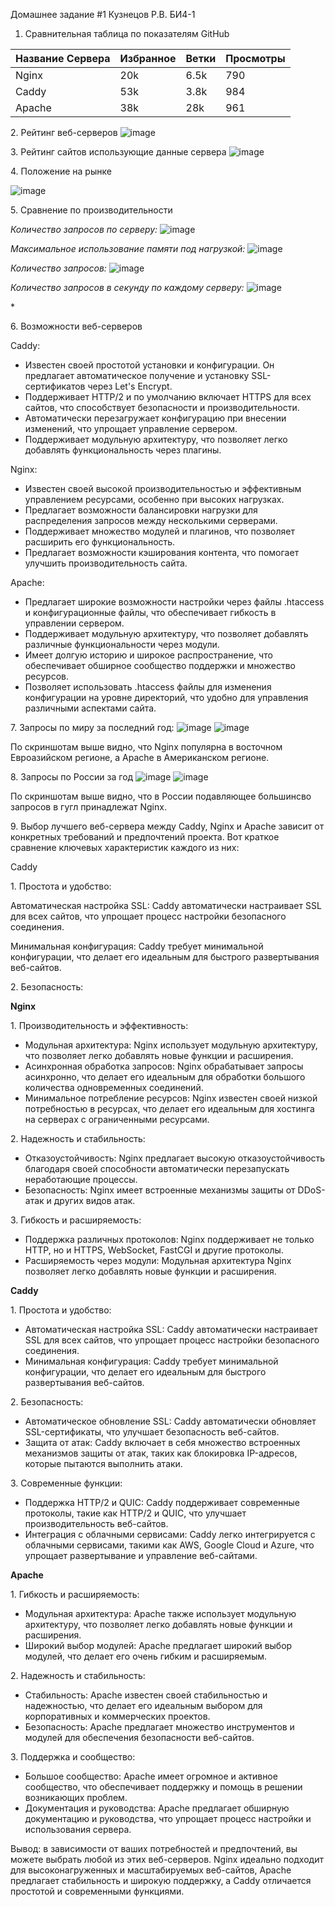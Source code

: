 ﻿Домашнее задание #1 
Кузнецов Р.В. БИ4-1

1. Сравнительная таблица по показателям GitHub

|Название  Сервера  |Избранное|Ветки |Просмотры |
| :- | :- | :- | :- |
|Nginx     |20k|6\.5k|790|
|Caddy  |53k|3\.8k|984|
|Apache|38k|28k|961|


2\.  Рейтинг веб-серверов 
![image](https://github.com/ky3ob/dz_Kuznecov/assets/163290975/d5774765-3f0f-4032-9fdc-a226ece0546a)

3\. Рейтинг сайтов использующие данные сервера
![image](https://github.com/ky3ob/dz_Kuznecov/assets/163290975/d174c4d2-5223-468c-bc52-682127efdd23)




4\. Положение на рынке 

![image](https://github.com/ky3ob/dz_Kuznecov/assets/163290975/5fca7d85-4d6f-400b-a209-771278eb474f)



5\. Сравнение по производительности 

*Количество запросов по серверу:*
![image](https://github.com/ky3ob/dz_Kuznecov/assets/163290975/6fe8269a-9c49-4468-bc9b-79dc7c25da0e)

*Максимальное использование памяти под нагрузкой:*
![image](https://github.com/ky3ob/dz_Kuznecov/assets/163290975/9b6920a5-4e90-447b-93c9-a3a2f9639b4f)


*Количество запросов:*
![image](https://github.com/ky3ob/dz_Kuznecov/assets/163290975/06409972-1b59-4baf-a9d8-c47b18180384)


*Количество запросов в секунду по каждому серверу:*
![image](https://github.com/ky3ob/dz_Kuznecov/assets/163290975/4757d1cb-ef3e-4914-bcc9-e9a497e1b1ce)


\*

6\. Возможности веб-серверов

Caddy:

- Известен своей простотой установки и конфигурации. Он предлагает автоматическое получение и установку SSL-сертификатов через Let's Encrypt.
- Поддерживает HTTP/2 и по умолчанию включает HTTPS для всех сайтов, что способствует безопасности и производительности.
- Автоматически перезагружает конфигурацию при внесении изменений, что упрощает управление сервером.
- Поддерживает модульную архитектуру, что позволяет легко добавлять функциональность через плагины.

Nginx:

- Известен своей высокой производительностью и эффективным управлением ресурсами, особенно при высоких нагрузках.
- Предлагает возможности балансировки нагрузки для распределения запросов между несколькими серверами.
- Поддерживает множество модулей и плагинов, что позволяет расширить его функциональность.
- Предлагает возможности кэширования контента, что помогает улучшить производительность сайта.

Apache:

- Предлагает широкие возможности настройки через файлы .htaccess и конфигурационные файлы, что обеспечивает гибкость в управлении сервером.
- Поддерживает модульную архитектуру, что позволяет добавлять различные функциональности через модули.
- Имеет долгую историю и широкое распространение, что обеспечивает обширное сообщество поддержки и множество ресурсов.
- Позволяет использовать .htaccess файлы для изменения конфигурации на уровне директорий, что удобно для управления различными аспектами сайта.

7\. Запросы по миру за последний год:
![image](https://github.com/ky3ob/dz_Kuznecov/assets/163290975/db2cb7f2-71d0-4181-8198-708796573d18)
![image](https://github.com/ky3ob/dz_Kuznecov/assets/163290975/d47d266a-fe35-4ed5-907b-445f0652e455)

По скриншотам выше видно, что Nginx популярна в восточном Евроазийском регионе, а Apache в Американском регионе.


8\. Запросы по России за год 
![image](https://github.com/ky3ob/dz_Kuznecov/assets/163290975/bf877815-53fd-42f3-8054-1b0921646316)
![image](https://github.com/ky3ob/dz_Kuznecov/assets/163290975/f85e7c71-5cd3-4666-8867-9b422b628fed)

По скриншотам выше видно, что в России подавляющее большинсво запросов в гугл принадлежат Nginx.


9\. Выбор лучшего веб-сервера между Caddy, Nginx и Apache зависит от конкретных требований и предпочтений проекта. Вот краткое сравнение ключевых характеристик каждого из них:

Caddy

1\. Простота и удобство:

Автоматическая настройка SSL: Caddy автоматически настраивает SSL для всех сайтов, что упрощает процесс настройки безопасного соединения.

Минимальная конфигурация: Caddy требует минимальной конфигурации, что делает его идеальным для быстрого развертывания веб-сайтов.

2\. Безопасность:

**Nginx**

1\. Производительность и эффективность:

- Модульная архитектура: Nginx использует модульную архитектуру, что позволяет легко добавлять новые функции и расширения.
- Асинхронная обработка запросов: Nginx обрабатывает запросы асинхронно, что делает его идеальным для обработки большого количества одновременных соединений.
- Минимальное потребление ресурсов: Nginx известен своей низкой потребностью в ресурсах, что делает его идеальным для хостинга на серверах с ограниченными ресурсами.

2\. Надежность и стабильность:

- Отказоустойчивость: Nginx предлагает высокую отказоустойчивость благодаря своей способности автоматически перезапускать неработающие процессы.
- Безопасность: Nginx имеет встроенные механизмы защиты от DDoS-атак и других видов атак.

3\. Гибкость и расширяемость:

- Поддержка различных протоколов: Nginx поддерживает не только HTTP, но и HTTPS, WebSocket, FastCGI и другие протоколы.
- Расширяемость через модули: Модульная архитектура Nginx позволяет легко добавлять новые функции и расширения.

**Caddy** 

1\. Простота и удобство:

- Автоматическая настройка SSL: Caddy автоматически настраивает SSL для всех сайтов, что упрощает процесс настройки безопасного соединения.
- Минимальная конфигурация: Caddy требует минимальной конфигурации, что делает его идеальным для быстрого развертывания веб-сайтов.

2\. Безопасность:

- Автоматическое обновление SSL: Caddy автоматически обновляет SSL-сертификаты, что улучшает безопасность веб-сайтов.
- Защита от атак: Caddy включает в себя множество встроенных механизмов защиты от атак, таких как блокировка IP-адресов, которые пытаются выполнить атаки.

3\. Современные функции:

- Поддержка HTTP/2 и QUIC: Caddy поддерживает современные протоколы, такие как HTTP/2 и QUIC, что улучшает производительность веб-сайтов.
- Интеграция с облачными сервисами: Caddy легко интегрируется с облачными сервисами, такими как AWS, Google Cloud и Azure, что упрощает развертывание и управление веб-сайтами.

**Apache**

1\. Гибкость и расширяемость:

- Модульная архитектура: Apache также использует модульную архитектуру, что позволяет легко добавлять новые функции и расширения.
- Широкий выбор модулей: Apache предлагает широкий выбор модулей, что делает его очень гибким и расширяемым.

2\. Надежность и стабильность:

- Стабильность: Apache известен своей стабильностью и надежностью, что делает его идеальным выбором для корпоративных и коммерческих проектов.
- Безопасность: Apache предлагает множество инструментов и модулей для обеспечения безопасности веб-сайтов.

3\. Поддержка и сообщество:

- Большое сообщество: Apache имеет огромное и активное сообщество, что обеспечивает поддержку и помощь в решении возникающих проблем.
- Документация и руководства: Apache предлагает обширную документацию и руководства, что упрощает процесс настройки и использования сервера.

Вывод: в зависимости от ваших потребностей и предпочтений, вы можете выбрать любой из этих веб-серверов. Nginx идеально подходит для высоконагруженных и масштабируемых веб-сайтов, Apache предлагает стабильность и широкую поддержку, а Caddy отличается простотой и современными функциями.
